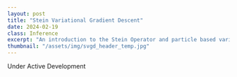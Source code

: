 ```yaml
---
layout: post
title: "Stein Variational Gradient Descent"
date: 2024-02-19
class: Inference
excerpt: "An introduction to the Stein Operator and particle based variational inference"
thumbnail: "/assets/img/svgd_header_temp.jpg"
---
```


Under Active Development